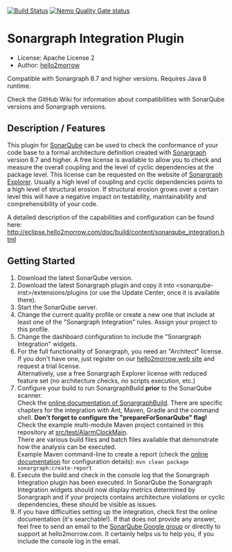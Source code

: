 [![Build Status](https://api.travis-ci.org/sonargraph/sonar-sonargraph-integration.svg)](https://travis-ci.org/sonargraph/sonar-sonargraph-integration) [![Nemo Quality Gate status](https://sonarqube.com/api/badges/gate?key=com.hello2morrow%3Asonar-sonargraph-integration)](https://sonarqube.com/overview?id=com.hello2morrow%3Asonar-sonargraph-integration)                                                                                                                                                                                                                                                                                        

Sonargraph Integration Plugin
=================

- License: Apache License 2
- Author: [hello2morrow](https://www.hello2morrow.com)

Compatible with Sonargraph 8.7 and higher versions.
Requires Java 8 runtime.

Check the GitHub Wiki for information about compatibilities with SonarQube versions and Sonargraph versions.  

## Description / Features
This plugin for [SonarQube](http://www.sonarsource.com/) can be used to check the conformance of your code base to a 
formal architecture definition created with [Sonargraph](https://www.hello2morrow.com/products/sonargraph/architect9) version 8.7 and higher. 
A free license is available to allow you to check and measure the overall coupling and the level of cyclic dependencies at the package level. 
This license can be requested on the website of [Sonargraph Explorer](https://www.hello2morrow.com/products/sonargraph/explorer).
Usually a high level of coupling and cyclic dependencies points to a high level of 
structural erosion. If structural erosion grows over a certain level this will have a negative impact on testability, maintainability and 
comprehensibility of your code.

A detailed description of the capabilities and configuration can be found here: <a href="http://eclipse.hello2morrow.com/doc/build/content/sonarqube_integration.html">http://eclipse.hello2morrow.com/doc/build/content/sonarqube_integration.html</a> 

## Getting Started ##
1. Download the latest SonarQube version.
2. Download the latest Sonargraph plugin and copy it into &lt;sonarqube-inst&gt;/extensions/plugins (or use the Update Center, once it is available there).
3. Start the SonarQube server.
4. Change the current quality profile or create a new one that include at least one of the "Sonargraph Integration" rules. Assign your project to this profile.
5. Change the dashboard configuration to include the "Sonargraph Integration" widgets.
6. For the full functionality of Sonargraph, you need an "Architect" license. If you don't have one, just register on our <a href="">hello2morrow web site</a> and request a trial license.  
   Alternatively, use a free Sonargraph Explorer license with reduced feature set (no architecture checks, no scripts execution, etc.) 
7. Configure your build to run SonargraphBuild **prior** to the SonarQube scanner.  
   Check the <a href="http://eclipse.hello2morrow.com/doc/build/content/">online documentation of SonargraphBuild</a>. There are specific chapters for the integration with Ant, Maven, Gradle and the command shell.
   **Don't forget to configure the "prepareForSonarQube" flag!**    
   Check the example multi-module Maven project contained in this repository at <a href="https://github.com/sonargraph/sonar-sonargraph-integration/tree/master/src/test/AlarmClockMain">src/test/AlarmClockMain</a>.  
   There are various build files and batch files available that demonstrate how the analysis can be executed.  
   Example Maven command-line to create a report (check the <a href="http://eclipse.hello2morrow.com/doc/build/content/integrating_with_maven.html">online documentation</a> for configuration details):
           <code>mvn clean package sonargraph:create-report</code>   
8. Execute the build and check in the console log that the Sonargraph Integration plugin has been executed. In SonarQube the Sonargraph Integration widgets should now display metrics determined by Sonargraph and if your
  projects contains architecture violations or cyclic dependencies, these should be visible as issues.
9. If you have difficulties setting up the integration, check first the online documentation (it's searchable!). If that does not provide any answer, feel free to send an email to the <a href="https://groups.google.com/forum/#!forum/sonarqube">SonarQube Google group</a>
  or directly to support at hello2morrow.com. It certainly helps us to help you, if you include the console log in the email. 
  
 

